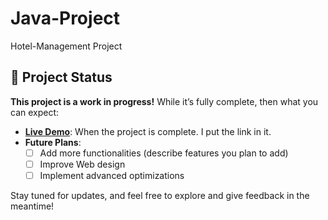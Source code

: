 # Java-Project
Hotel-Management Project

## 🚧 Project Status

**This project is a work in progress!** While it’s fully complete, then what you can expect:

- **[Live Demo](#)**: When the project is complete. I put the link in it.
- **Future Plans**:
  - [ ] Add more functionalities (describe features you plan to add)
  - [ ] Improve Web design
  - [ ] Implement advanced optimizations

Stay tuned for updates, and feel free to explore and give feedback in the meantime!
